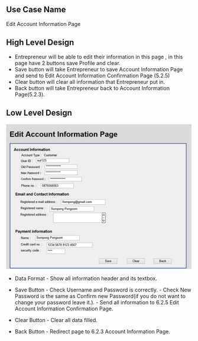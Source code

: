 Use Case Name
-------------
 Edit Account Information Page

High Level Design
-----------------
* Entrepreneur will be able to edit their information in this page , in this page have 2 buttons save Profile and clear.
* Save button will take Entrepreneur to save Account Information Page and send to Edit Account Information Confirmation Page (5.2.5) 
* Clear button  will clear all information that Entrepreneur put in.     
* Back button will take Entrepreneur back to Account Information Page(5.2.3).      

Low Level Design 
----------------

![Screenshot](images/ds107-EditAccountInformationPage.png)

* Data Format
      - Show all information header and its textbox.
* Save Button
      - Check Username and  Password is correctly.
      - Check New Password is the same as Confirm new Password(if you do not want to change your password leave it.).
      - Send all information to 6.2.5 Edit Account Information Confirmation Page.

* Clear Button 
      - Clear all data filled.
* Back Button
      - Redirect page to 6.2.3 Account Information Page.

 

